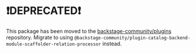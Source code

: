 # ❗DEPRECATED❗

This package has been moved to the [backstage-community/plugins](https://github.com/backstage/community-plugins) repository. Migrate to using `@backstage-community/plugin-catalog-backend-module-scaffolder-relation-processor` instead.

